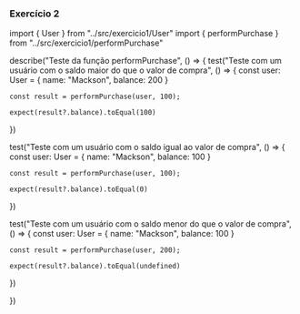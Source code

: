### Exercício 2

import { User } from "../src/exercicio1/User"
import { performPurchase } from "../src/exercicio1/performPurchase"

describe("Teste da função performPurchase", () => {
  test("Teste com um usuário com o saldo maior do que o valor de compra", () => {
    const user: User = {
      name: "Mackson",
      balance: 200
    }
  
    const result = performPurchase(user, 100);
    
    expect(result?.balance).toEqual(100)
  })

  test("Teste com um usuário com o saldo igual ao valor de compra", () => {
    const user: User = {
      name: "Mackson",
      balance: 100
    }
  
    const result = performPurchase(user, 100);
    
    expect(result?.balance).toEqual(0)
  })

  test("Teste com um usuário com o saldo menor do que o valor de compra", () => {
    const user: User = {
      name: "Mackson",
      balance: 100
    }
  
    const result = performPurchase(user, 200);
    
    expect(result?.balance).toEqual(undefined)
  })

})